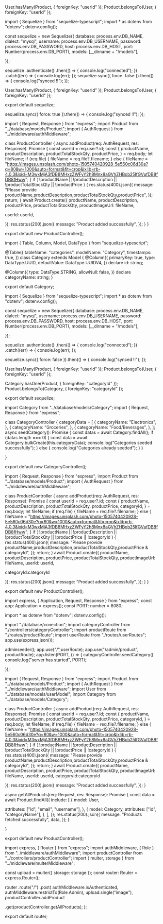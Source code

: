 <!--  Relationship,Categories Seeding and more -->

<!-- relationship between user and product -->

User.hasMany(Product, { foreignKey: "userId" });
Product.belongsTo(User, { foreignKey: "userId" });

<!-- add this in connection.ts file -->

import { Sequelize } from "sequelize-typescript";
import \* as dotenv from "dotenv";
dotenv.config();

const sequelize = new Sequelize({
database: process.env.DB_NAME,
dialect: "mysql",
username: process.env.DB_USERNAME,
password: process.env.DB_PASSWORD,
host: process.env.DB_HOST,
port: Number(process.env.DB_PORT),
models: [__dirname + "/models"],

  <!-- //model ko direction path kaha xa vanne  -->

});

sequelize
.authenticate()
.then(() => {
console.log("connected");
})
.catch((err) => {
console.log(err);
});
sequelize.sync({ force: false }).then(() => {
console.log("synced !!");
});

<!-- relationship -->
<!-- add -->

User.hasMany(Product, { foreignKey: "userId" });
Product.belongsTo(User, { foreignKey: "userId" });

export default sequelize;

<!-- change herna ko lagi true banaune ani feri false  -->

sequelize.sync({ force: true }).then(() => {
console.log("synced !!");
});

<!-- change productController file  -->

import { Request, Response } from "express";
import Product from "../database/models/Product";
import { AuthRequest } from "../middleware/authMiddleware";

class ProductController {
async addProduct(req: AuthRequest, res: Response): Promise<void> {
const userId = req.user?.id;
const {
productName,
productDescription,
productTotalStockQty,
productPrice,
} = req.body;
let fileName;
if (req.file) {
fileName = req.file?.filename;
} else {
fileName =
"https://images.unsplash.com/photo-1505740420928-5e560c06d30e?q=80&w=1000&auto=format&fit=crop&ixlib=rb-4.0.3&ixid=M3wxMjA3fDB8MHxzZWFyY2h8Mnx8aGVhZHBob25lfGVufDB8fDB8fHww";
}
if (
!productName ||
!productDescription ||
!productTotalStockQty ||
!productPrice
) {
res.status(400).json({
message:
"Please provide productName,productDescription,productTotalStockQty,productPrice",
});
return;
}
await Product.create({
productName,
productDescription,
productPrice,
productTotalStockQty,
productImageUrl: fileName,

<!-- add this -->

userId: userId,

});
res.status(200).json({
message: "Product added successfully",
});
}
}

export default new ProductController();

<!-- category model -->
<!-- category.ts -->

import { Table, Column, Model, DataType } from "sequelize-typescript";

@Table({
tableName: "categories",
modelName: "Category",
timestamps: true,
})
class Category extends Model {
@Column({
primaryKey: true,
type: DataType.UUID,
defaultValue: DataType.UUIDV4,
})
declare id: string;

@Column({
type: DataType.STRING,
allowNull: false,
})
declare categoryName: string;
}

export default Category;

<!-- Relation between category and product -->
<!-- connection.ts -->

import { Sequelize } from "sequelize-typescript";
import \* as dotenv from "dotenv";
dotenv.config();

const sequelize = new Sequelize({
database: process.env.DB_NAME,
dialect: "mysql",
username: process.env.DB_USERNAME,
password: process.env.DB_PASSWORD,
host: process.env.DB_HOST,
port: Number(process.env.DB_PORT),
models: [__dirname + "/models"],

  <!-- //model ko direction path kaha xa vanne  -->

});

sequelize
.authenticate()
.then(() => {
console.log("connected");
})
.catch((err) => {
console.log(err);
});

<!-- change herna ko lagi true banaune ani feri false  -->

sequelize.sync({ force: false }).then(() => {
console.log("synced !!");
});

<!-- relationship -->

User.hasMany(Product, { foreignKey: "userId" });
Product.belongsTo(User, { foreignKey: "userId" });

<!-- add -->

Category.hasOne(Product, { foreignKey: "categoryId" });
Product.belongsTo(Category, { foreignKey: "categoryId" });

export default sequelize;

<!--create  categoryController -->

import Category from "../database/models/Category";
import { Request, Response } from "express";

class CategoryController {
categoryData = [
{
categoryName: "Electronics",
},
{
categoryName: "Groceries",
},
{
categoryName: "Food/Beverages",
},
];
async seedCategory(): Promise<void> {
const datas = await Category.findAll();
if (datas.length === 0) {
const data = await Category.bulkCreate(this.categoryData);
console.log("Categories seeded successfully");
} else {
console.log("Categories already seeded");
}
}

}

export default new CategoryController();

<!-- change productController -->

import { Request, Response } from "express";
import Product from "../database/models/Product";
import { AuthRequest } from "../middleware/authMiddleware";

class ProductController {
async addProduct(req: AuthRequest, res: Response): Promise<void> {
const userId = req.user?.id;
const {
productName,
productDescription,
productTotalStockQty,
productPrice,
categoryId,
} = req.body;
let fileName;
if (req.file) {
fileName = req.file?.filename;
} else {
fileName =
"https://images.unsplash.com/photo-1505740420928-5e560c06d30e?q=80&w=1000&auto=format&fit=crop&ixlib=rb-4.0.3&ixid=M3wxMjA3fDB8MHxzZWFyY2h8Mnx8aGVhZHBob25lfGVufDB8fDB8fHww";
}
if (
!productName ||
!productDescription ||
!productTotalStockQty ||
!productPrice ||
!categoryId
) {
res.status(400).json({
message:
"Please provide productName,productDescription,productTotalStockQty,productPrice & categoryId",
});
return;
}
await Product.create({
productName,
productDescription,
productPrice,
productTotalStockQty,
productImageUrl: fileName,
userId: userId,

<!-- add this -->

categoryId:categoryId

});
res.status(200).json({
message: "Product added successfully",
});
}
}

export default new ProductController();

<!-- call seedCategory  index.ts -->

import express, { Application, Request, Response } from "express";
const app: Application = express();
const PORT: number = 8080;

import \* as dotenv from "dotenv";
dotenv.config();

import "./database/conection";
import categoryController from "./controllers/categoryController";
import productRoute from "./routes/productRoute";
import userRoute from "./routes/userRoutes";
app.use(express.json());

<!-- admin seeder -->

adminseeder();
app.use("/",userRoute);
app.use("/admin/product", productRoute);
app.listen(PORT, () => {
categoryController.seedCategory()
console.log("server has started", PORT);

});

<!-- text addproduct using postman add category id-->

<!-- code for get product -->
<!-- productController.ts -->

import { Request, Response } from "express";
import Product from "../database/models/Product";
import { AuthRequest } from "../middleware/authMiddleware";
import User from "../database/models/userModel";
import Category from "../database/models/Category";

class ProductController {
async addProduct(req: AuthRequest, res: Response): Promise<void> {
const userId = req.user?.id;
const {
productName,
productDescription,
productTotalStockQty,
productPrice,
categoryId,
} = req.body;
let fileName;
if (req.file) {
fileName = req.file?.filename;
} else {
fileName =
"https://images.unsplash.com/photo-1505740420928-5e560c06d30e?q=80&w=1000&auto=format&fit=crop&ixlib=rb-4.0.3&ixid=M3wxMjA3fDB8MHxzZWFyY2h8Mnx8aGVhZHBob25lfGVufDB8fDB8fHww";
}
if (
!productName ||
!productDescription ||
!productTotalStockQty ||
!productPrice ||
!categoryId
) {
res.status(400).json({
message:
"Please provide productName,productDescription,productTotalStockQty,productPrice & categoryId",
});
return;
}
await Product.create({
productName,
productDescription,
productPrice,
productTotalStockQty,
productImageUrl: fileName,
userId: userId,
categoryId:categoryId

});
res.status(200).json({
message: "Product added successfully",
});
}

<!-- add this -->

async getAllProducts(req: Request, res: Response): Promise<void> {
const data = await Product.findAll({
include: [
{
model: User,

<!-- user and product ma relationship vako la user model batw id email username get gareko  -->

attributes: ["id", "email", "username"],
},
{
model: Category,
attributes: ["id", "categoryName"],
},
],
});
res.status(200).json({
message: "Products fetched successfully",
data,
});
}

}

export default new ProductController();

<!-- update productRoute -->
<!-- productRoute.ts -->

import express, { Router } from "express";
import authMiddleware, { Role } from "../middleware/authMiddleware";
import productController from "../controllers/productController";
import { multer, storage } from "../middleware/multerMiddleware";

const upload = multer({ storage: storage });
const router: Router = express.Router();

router
.route("/")
.post(
authMiddleware.isAuthenticated,
authMiddleware.restrictTo(Role.Admin),
upload.single("image"),
productController.addProduct

<!-- add this -->

.get(productController.getAllProducts);
);

export default router;

<!-- get product using postman -->
